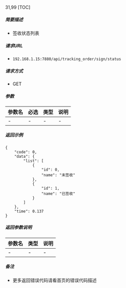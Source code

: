 31,99
[TOC]

##### 简要描述

- 签收状态列表

##### 请求URL

- ` 192.168.1.15:7880/api/tracking_order/sign/status `

##### 请求方式

- GET

##### 参数

| 参数名 | 必选 | 类型 | 说明 |
|:----|:---|:---|----|
| -   | -  | -  | -  |

##### 返回示例

```
{
    "code": 0,
    "data": {
        "list": [
            {
                "id": 0,
                "name": "未签收"
            },
            {
                "id": 1,
                "name": "已签收"
            }
        ]
    },
    "time": 0.137
}
```

##### 返回参数说明

| 参数名 | 类型 | 说明 |
|:----|:---|----|
| -   | -  | -  |

##### 备注

- 更多返回错误代码请看首页的错误代码描述




